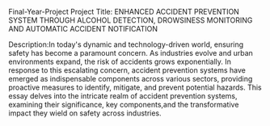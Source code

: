 Final-Year-Project
Project Title: ENHANCED ACCIDENT PREVENTION SYSTEM THROUGH ALCOHOL DETECTION, DROWSINESS MONITORING AND AUTOMATIC ACCIDENT NOTIFICATION

Description:In today's dynamic and technology-driven world, ensuring safety has become a paramount concern. As industries evolve and urban environments expand, the risk of accidents grows exponentially. In response to this escalating concern, accident prevention systems have emerged as indispensable components across various sectors, providing proactive measures to identify, mitigate, and prevent potential hazards. This essay delves into the intricate realm of accident prevention systems, examining their significance, key components,and the transformative impact they wield on safety across industries.
